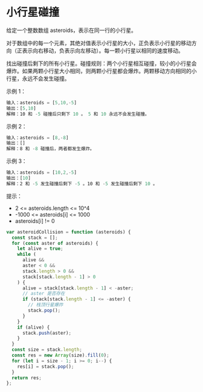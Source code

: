 # 小行星碰撞

给定一个整数数组 asteroids，表示在同一行的小行星。

对于数组中的每一个元素，其绝对值表示小行星的大小，正负表示小行星的移动方向（正表示向右移动，负表示向左移动）。每一颗小行星以相同的速度移动。

找出碰撞后剩下的所有小行星。碰撞规则：两个小行星相互碰撞，较小的小行星会爆炸。如果两颗小行星大小相同，则两颗小行星都会爆炸。两颗移动方向相同的小行星，永远不会发生碰撞。

示例 1：

```js
输入：asteroids = [5,10,-5]
输出：[5,10]
解释：10 和 -5 碰撞后只剩下 10 。 5 和 10 永远不会发生碰撞。
```

示例 2：

```js
输入：asteroids = [8,-8]
输出：[]
解释：8 和 -8 碰撞后，两者都发生爆炸。
```

示例 3：

```js
输入：asteroids = [10,2,-5]
输出：[10]
解释：2 和 -5 发生碰撞后剩下 -5 。10 和 -5 发生碰撞后剩下 10 。
```

提示：

- 2 <= asteroids.length <= 10^4
- -1000 <= asteroids[i] <= 1000
- asteroids[i] != 0

```js
var asteroidCollision = function (asteroids) {
  const stack = [];
  for (const aster of asteroids) {
    let alive = true;
    while (
      alive &&
      aster < 0 &&
      stack.length > 0 &&
      stack[stack.length - 1] > 0
    ) {
      alive = stack[stack.length - 1] < -aster;
      // aster 是否存在
      if (stack[stack.length - 1] <= -aster) {
        // 栈顶行星爆炸
        stack.pop();
      }
    }
    if (alive) {
      stack.push(aster);
    }
  }
  const size = stack.length;
  const res = new Array(size).fill(0);
  for (let i = size - 1; i >= 0; i--) {
    res[i] = stack.pop();
  }
  return res;
};
```
